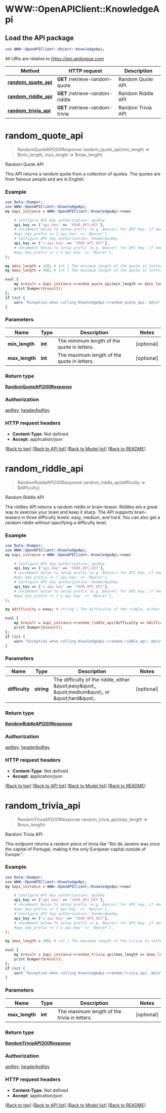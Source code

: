 # WWW::OpenAPIClient::KnowledgeApi

## Load the API package
```perl
use WWW::OpenAPIClient::Object::KnowledgeApi;
```

All URIs are relative to *https://api.apileague.com*

Method | HTTP request | Description
------------- | ------------- | -------------
[**random_quote_api**](KnowledgeApi.md#random_quote_api) | **GET** /retrieve-random-quote | Random Quote API
[**random_riddle_api**](KnowledgeApi.md#random_riddle_api) | **GET** /retrieve-random-riddle | Random Riddle API
[**random_trivia_api**](KnowledgeApi.md#random_trivia_api) | **GET** /retrieve-random-trivia | Random Trivia API


# **random_quote_api**
> RandomQuoteAPI200Response random_quote_api(min_length => $min_length, max_length => $max_length)

Random Quote API

This API returns a random quote from a collection of quotes. The quotes are from famous people and are in English.

### Example
```perl
use Data::Dumper;
use WWW::OpenAPIClient::KnowledgeApi;
my $api_instance = WWW::OpenAPIClient::KnowledgeApi->new(

    # Configure API key authorization: apiKey
    api_key => {'api-key' => 'YOUR_API_KEY'},
    # uncomment below to setup prefix (e.g. Bearer) for API key, if needed
    #api_key_prefix => {'api-key' => 'Bearer'},
    # Configure API key authorization: headerApiKey
    api_key => {'x-api-key' => 'YOUR_API_KEY'},
    # uncomment below to setup prefix (e.g. Bearer) for API key, if needed
    #api_key_prefix => {'x-api-key' => 'Bearer'},
);

my $min_length = 120; # int | The minimum length of the quote in letters.
my $max_length = 300; # int | The maximum length of the quote in letters.

eval {
    my $result = $api_instance->random_quote_api(min_length => $min_length, max_length => $max_length);
    print Dumper($result);
};
if ($@) {
    warn "Exception when calling KnowledgeApi->random_quote_api: $@\n";
}
```

### Parameters

Name | Type | Description  | Notes
------------- | ------------- | ------------- | -------------
 **min_length** | **int**| The minimum length of the quote in letters. | [optional] 
 **max_length** | **int**| The maximum length of the quote in letters. | [optional] 

### Return type

[**RandomQuoteAPI200Response**](RandomQuoteAPI200Response.md)

### Authorization

[apiKey](../README.md#apiKey), [headerApiKey](../README.md#headerApiKey)

### HTTP request headers

 - **Content-Type**: Not defined
 - **Accept**: application/json

[[Back to top]](#) [[Back to API list]](../README.md#documentation-for-api-endpoints) [[Back to Model list]](../README.md#documentation-for-models) [[Back to README]](../README.md)

# **random_riddle_api**
> RandomRiddleAPI200Response random_riddle_api(difficulty => $difficulty)

Random Riddle API

The riddles API returns a random riddle or brain-teaser. Riddles are a great way to exercise your brain and keep it sharp. The API supports brain-teasers in three difficulty levels: easy, medium, and hard. You can also get a random riddle without specifying a difficulty level.

### Example
```perl
use Data::Dumper;
use WWW::OpenAPIClient::KnowledgeApi;
my $api_instance = WWW::OpenAPIClient::KnowledgeApi->new(

    # Configure API key authorization: apiKey
    api_key => {'api-key' => 'YOUR_API_KEY'},
    # uncomment below to setup prefix (e.g. Bearer) for API key, if needed
    #api_key_prefix => {'api-key' => 'Bearer'},
    # Configure API key authorization: headerApiKey
    api_key => {'x-api-key' => 'YOUR_API_KEY'},
    # uncomment below to setup prefix (e.g. Bearer) for API key, if needed
    #api_key_prefix => {'x-api-key' => 'Bearer'},
);

my $difficulty = easy; # string | The difficulty of the riddle, either \"easy\", \"medium\", or \"hard\".

eval {
    my $result = $api_instance->random_riddle_api(difficulty => $difficulty);
    print Dumper($result);
};
if ($@) {
    warn "Exception when calling KnowledgeApi->random_riddle_api: $@\n";
}
```

### Parameters

Name | Type | Description  | Notes
------------- | ------------- | ------------- | -------------
 **difficulty** | **string**| The difficulty of the riddle, either \&quot;easy\&quot;, \&quot;medium\&quot;, or \&quot;hard\&quot;. | [optional] 

### Return type

[**RandomRiddleAPI200Response**](RandomRiddleAPI200Response.md)

### Authorization

[apiKey](../README.md#apiKey), [headerApiKey](../README.md#headerApiKey)

### HTTP request headers

 - **Content-Type**: Not defined
 - **Accept**: application/json

[[Back to top]](#) [[Back to API list]](../README.md#documentation-for-api-endpoints) [[Back to Model list]](../README.md#documentation-for-models) [[Back to README]](../README.md)

# **random_trivia_api**
> RandomTriviaAPI200Response random_trivia_api(max_length => $max_length)

Random Trivia API

This endpoint returns a random piece of trivia like \"Rio de Janeiro was once the capital of Portugal, making it the only European capital outside of Europe.\".

### Example
```perl
use Data::Dumper;
use WWW::OpenAPIClient::KnowledgeApi;
my $api_instance = WWW::OpenAPIClient::KnowledgeApi->new(

    # Configure API key authorization: apiKey
    api_key => {'api-key' => 'YOUR_API_KEY'},
    # uncomment below to setup prefix (e.g. Bearer) for API key, if needed
    #api_key_prefix => {'api-key' => 'Bearer'},
    # Configure API key authorization: headerApiKey
    api_key => {'x-api-key' => 'YOUR_API_KEY'},
    # uncomment below to setup prefix (e.g. Bearer) for API key, if needed
    #api_key_prefix => {'x-api-key' => 'Bearer'},
);

my $max_length = 300; # int | The maximum length of the trivia in letters.

eval {
    my $result = $api_instance->random_trivia_api(max_length => $max_length);
    print Dumper($result);
};
if ($@) {
    warn "Exception when calling KnowledgeApi->random_trivia_api: $@\n";
}
```

### Parameters

Name | Type | Description  | Notes
------------- | ------------- | ------------- | -------------
 **max_length** | **int**| The maximum length of the trivia in letters. | [optional] 

### Return type

[**RandomTriviaAPI200Response**](RandomTriviaAPI200Response.md)

### Authorization

[apiKey](../README.md#apiKey), [headerApiKey](../README.md#headerApiKey)

### HTTP request headers

 - **Content-Type**: Not defined
 - **Accept**: application/json

[[Back to top]](#) [[Back to API list]](../README.md#documentation-for-api-endpoints) [[Back to Model list]](../README.md#documentation-for-models) [[Back to README]](../README.md)

